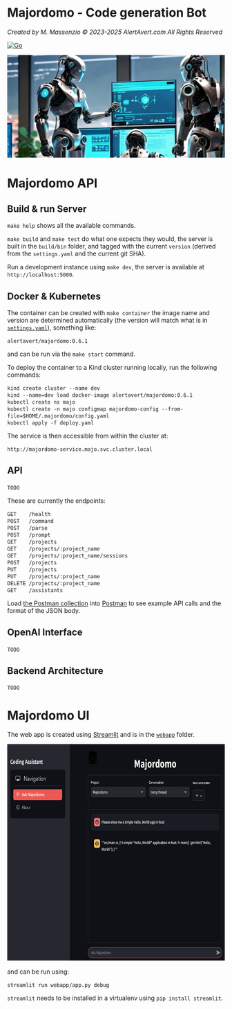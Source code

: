 # Majordomo - Code generation Bot
*Created by M. Massenzio &copy; 2023-2025 AlertAvert.com All Rights Reserved*

[![Go](https://github.com/alertavert/majordomo/actions/workflows/test.yml/badge.svg?branch=main)](https://github.com/alertavert/majordomo/actions/workflows/test.yml)

![Bots, bots everywhere](docs/images/team-of-robots.jpeg)

# Majordomo API

## Build & run Server

`make help` shows all the available commands.

`make build` and `make test` do what one expects they would, the server is built in the `build/bin` folder, and tagged with the current `version` (derived from the `settings.yaml` and the current git SHA).

Run a development instance using `make dev`, the server is available at `http://localhost:5000`.

## Docker & Kubernetes

The container can be created with `make container` the image name and version are determined automatically (the version will match what is in [`settings.yaml`](settings.yaml)), something like:

    alertavert/majordomo:0.6.1

and can be run via the `make start` command.

To deploy the container to a Kind cluster running locally, run the following commands:

```shell
kind create cluster --name dev
kind --name=dev load docker-image alertavert/majordomo:0.6.1
kubectl create ns majo
kubectl create -n majo configmap majordomo-config --from-file=$HOME/.majordomo/config.yaml
kubectl apply -f deploy.yaml
```

The service is then accessible from within the cluster at:

    http://majordomo-service.majo.svc.cluster.local

## API

`TODO`

These are currently the endpoints:

```
GET    /health
POST   /command
POST   /parse
POST   /prompt
GET    /projects
GET    /projects/:project_name
GET    /projects/:project_name/sessions
POST   /projects
PUT    /projects
PUT    /projects/:project_name
DELETE /projects/:project_name
GET    /assistants
```

Load [the Postman collection](docs/Majordomo.postman_collection.json) into [Postman]() to see example API calls and the format of the JSON body.

## OpenAI Interface

`TODO`

## Backend Architecture

`TODO`

# Majordomo UI

The web app is created using [Streamlit](https://streamlit.io) and is in the [`webapp`](webapp) folder.

<img src="docs/images/streamlit.png" alt="Streamlit UI" height="500px">

and can be run using:

    streamlit run webapp/app.py debug

`streamlit` needs to be installed in a virtualenv using `pip install streamlit`.